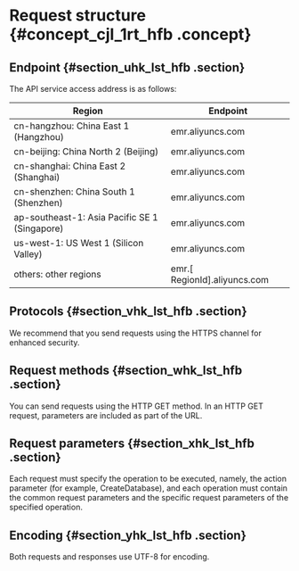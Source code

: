 # Request structure {#concept_cjl_1rt_hfb .concept}

## Endpoint {#section_uhk_lst_hfb .section}

The API service access address is as follows:

|Region|Endpoint|
|------|--------|
|cn-hangzhou: China East 1 \(Hangzhou\)|emr.aliyuncs.com|
|cn-beijing: China North 2 \(Beijing\)|emr.aliyuncs.com|
|cn-shanghai: China East 2 \(Shanghai\)|emr.aliyuncs.com|
|cn-shenzhen: China South 1 \(Shenzhen\)|emr.aliyuncs.com|
|ap-southeast-1: Asia Pacific SE 1 \(Singapore\)|emr.aliyuncs.com|
|us-west-1: US West 1 \(Silicon Valley\)|emr.aliyuncs.com|
|others: other regions|emr.\[ RegionId\].aliyuncs.com|

## Protocols {#section_vhk_lst_hfb .section}

We recommend that you send requests using the HTTPS channel for enhanced security.

## Request methods {#section_whk_lst_hfb .section}

You can send requests using the HTTP GET method. In an HTTP GET request, parameters are included as part of the URL.

## Request parameters {#section_xhk_lst_hfb .section}

Each request must specify the operation to be executed, namely, the action parameter \(for example, CreateDatabase\), and each operation must contain the common request parameters and the specific request parameters of the specified operation.

## Encoding {#section_yhk_lst_hfb .section}

Both requests and responses use UTF-8 for encoding.

